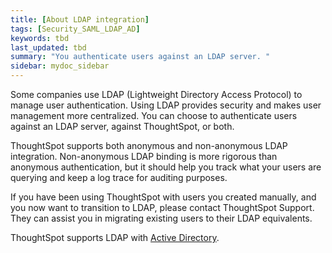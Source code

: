 ```yaml
---
title: [About LDAP integration]
tags: [Security_SAML_LDAP_AD]
keywords: tbd
last_updated: tbd
summary: "You authenticate users against an LDAP server. "
sidebar: mydoc_sidebar
---
```

Some companies use LDAP (Lightweight Directory Access Protocol) to manage user authentication. Using LDAP provides security and makes user management more centralized. You can choose to authenticate users against an LDAP server, against ThoughtSpot, or both.

ThoughtSpot supports both anonymous and non-anonymous LDAP integration. Non-anonymous LDAP binding is more rigorous than anonymous authentication, but it should help you track what your users are querying and keep a log trace for auditing purposes.

If you have been using ThoughtSpot with users you created manually, and you now want to transition to LDAP, please contact ThoughtSpot Support. They can assist you in migrating existing users to their LDAP equivalents.

ThoughtSpot supports LDAP with [Active Directory](LDAP_config_AD.html#).
